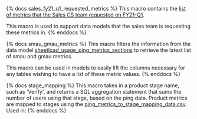 {% docs sales_fy21_q1_requested_metrics %}
This macro contains the [list of metrics that the Sales CS team requested on FY21-Q1](https://docs.google.com/spreadsheets/d/1ZR7duYmjQ8x86iAJ1dCix88GTtPlOyNwiMgeG_85NiA/edit?ts=5fea3398#gid=0). 

This macro is used to support data models that the sales team is requesting these metrics in. 
{% enddocs %}

{% docs smau_gmau_metrics %}
This macro filters the information from the data model [sheetload_usage_ping_metrics_sections](https://dbt.gitlabdata.com/#!/model/model.gitlab_snowflake.sheetload_usage_ping_metrics_sections_source) to retrieve the latest list of smau and gmau metrics. 

This macro can be used in models to easily lift the columns necessary for any tables wishing to have a list of these metric values. 
{% enddocs %}

{% docs stage_mapping %}
This macro takes in a product stage name, such as 'Verify', and returns a SQL aggregation statement that sums the number of users using that stage, based on the ping data. Product metrics are mapped to stages using the [ping_metrics_to_stage_mapping_data.csv](https://gitlab.com/gitlab-data/analytics/blob/master/transform/snowflake-dbt/data/ping_metrics_to_stage_mapping_data.csv).
Used in:
{% enddocs %}
